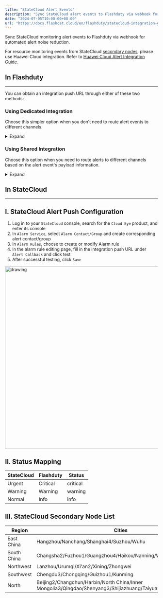```yaml
---
title: "StateCloud Alert Events"
description: "Sync StateCloud alert events to Flashduty via webhook for automated alert noise reduction"
date: "2024-07-05T10:00:00+08:00"
url: "https://docs.flashcat.cloud/en/flashduty/statecloud-integration-guide"
---
```


Sync StateCloud monitoring alert events to Flashduty via webhook for automated alert noise reduction.

For resource monitoring events from StateCloud [secondary nodes](#secondary-nodes), please use Huawei Cloud integration. Refer to [Huawei Cloud Alert Integration Guide](https://docs.flashcat.cloud/en/flashduty/huawei-ces-integration-guide?nav=01JCQ7A4N4WRWNXW8EWEHXCMF5).


<div class="hide">

## In Flashduty
---
You can obtain an integration push URL through either of these two methods:

### Using Dedicated Integration

Choose this simpler option when you don't need to route alert events to different channels.

<details>
  <summary>Expand</summary>
  
  1. Go to the Flashduty console, select **Channel**, and enter a channel's details page
  2. Select the **Integration** tab, click **Add Integration** to enter the integration page
  3. Select **StateCloud** integration and click **Save** to generate a card
  4. Click the generated card to view the **push URL**, copy it for later use, and you're done

</details>

### Using Shared Integration

Choose this option when you need to route alerts to different channels based on the alert event's payload information.

<details>
  <summary>Expand</summary>
  
  1. Go to the Flashduty console, select **Integration Center=>Alert Events** to enter the integration selection page
  2. Select **StateCloud** integration:
        - **Integration Name**: Define a name for this integration
  3. Configure the default route and select the corresponding channel (after the integration is created, you can go to `Route` to configure more routing rules)
  4. Click **Save** and copy the newly generated **push URL** for later use
  5. Done
    
</details>
</div>

## In StateCloud
---

<div class="md-block">

## I. StateCloud Alert Push Configuration

1. Log in to your `StateCloud` console, search for the `Cloud Eye` product, and enter its console
2. In `Alarm Service`, select `Alarm Contact/Group` and create corresponding alert contact/group
3. In `Alarm Rules`, choose to create or modify Alarm rule
4. In the alarm rule editing page, fill in the integration <span class='integration_url'>push URL</span> under `Alert Callback` and click test
5. After successful testing, click `Save`

<img alt="drawing" width="600" src="https://download.flashcat.cloud/flashduty/doc/en/fd/state-1.png" />

</dev>

## II. Status Mapping

<div class="md-block">

| StateCloud | Flashduty | Status |
| ---------- | --------- | ------ |
| Urgent     | Critical  | critical |
| Warning    | Warning   | warning |
| Normal     | Info      | info |

## III. StateCloud Secondary Node List<span id="secondary-nodes"></span>

| Region | Cities |
| ---------- | -------- | 
| East China | Hangzhou/Nanchang/Shanghai4/Suzhou/Wuhu | 
| South China | Changsha2/Fuzhou1/Guangzhou4/Haikou/Nanning/Wuhan2 | 
| Northwest | Lanzhou/Urumqi/Xi'an2/Xining/Zhongwei | 
| Southwest | Chengdu3/Chongqing/Guizhou1/Kunming |
| North | Beijing2/Changchun/Harbin/North China/Inner Mongolia3/Qingdao/Shenyang3/Shijiazhuang/Taiyuan/Tianjin/Zhengzhou |

</div>
